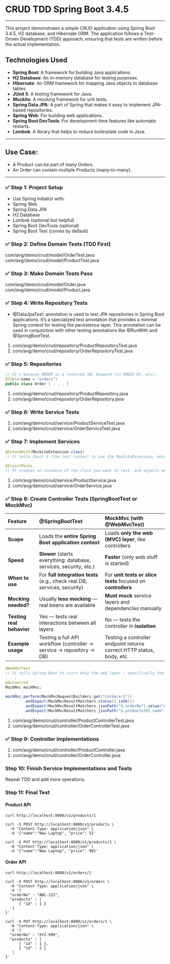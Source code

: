 # CRUD TDD Spring Boot 3.4.5
---

This project demonstrates a simple CRUD application using Spring Boot 3.4.5, H2 database, and Hibernate ORM. The application follows a Test-Driven Development (TDD) approach, ensuring that tests are written before the actual implementation.
## Technologies Used
- **Spring Boot**: A framework for building Java applications.
- **H2 Database**: An in-memory database for testing purposes.
- **Hibernate**: An ORM framework for mapping Java objects to database tables.
- **JUnit 5**: A testing framework for Java.
- **Mockito**: A mocking framework for unit tests.
- **Spring Data JPA**: A part of Spring that makes it easy to implement JPA-based repositories.
- **Spring Web**: For building web applications.
- **Spring Boot DevTools**: For development-time features like automatic restarts.
- **Lombok**: A library that helps to reduce boilerplate code in Java.

---

Use Case:
---
* A Product can be part of many Orders.
* An Order can contain multiple Products (many-to-many).

---

### ✅ Step 1: Project Setup
* Use Spring Initializr with:
* Spring Web
* Spring Data JPA
* H2 Database
* Lombok (optional but helpful)
* Spring Boot DevTools (optional)
* Spring Boot Test (comes by default)

### ✅ Step 2: Define Domain Tests (TDD First)
com/avg/demo/crud/model/OrderTest.java
com/avg/demo/crud/model/ProductTest.java

### ✅ Step 3: Make Domain Tests Pass
com/avg/demo/crud/model/Order.java
com/avg/demo/crud/model/Product.java

### ✅ Step 4: Write Repository Tests
- @DataJpaTest: annotation is used to test JPA repositories in Spring Boot applications. It’s a specialized test annotation that provides a minimal Spring context for testing the persistence layer. This annotation can be used in conjunction with other testing annotations like @RunWith and @SpringBootTest.

1. com/avg/demo/crud/repository/ProductRepositoryTest.java
2. com/avg/demo/crud/repository/OrderRepositoryTest.java

### ✅ Step 5: Repositories
```java
// It's because ORDER is a reserved SQL keyword (in ORDER BY, etc).
@Table(name = "orders")
public class Order { . . . }
```
1. com/avg/demo/crud/repository/ProductRepository.java
2. com/avg/demo/crud/repository/OrderRepository.java

### ✅ Step 6: Write Service Tests
1. com/avg/demo/crud/service/ProductServiceTest.java
2. com/avg/demo/crud/service/OrderServiceTest.java

### ✅ Step 7: Implement Services
```java
@ExtendWith(MockitoExtension.class) 
// It tells JUnit 5 (the test runner) to use the MockitoExtension, which enables Mockito's features like automatic mock initialization.

@InjectMocks 
// It creates an instance of the class you want to test, and injects mocks (created by @Mock) into it automatically.
```
1. com/avg/demo/crud/service/ProductService.java
2. com/avg/demo/crud/service/OrderService.java


### ✅ Step 8: Create Controller Tests (SpringBootTest or MockMvc)

| Feature | @SpringBootTest | MockMvc (with @WebMvcTest) |
|:---|:---|:---|
| **Scope** | Loads the **entire Spring Boot application context** | Loads **only the web (MVC) layer**, like controllers |
| **Speed** | **Slower** (starts everything: database, services, security, etc.) | **Faster** (only web stuff is started) |
| **When to use** | For **full integration tests** (e.g., check real DB, services, security) | For **unit tests or slice tests** focused on **controllers** |
| **Mocking needed?** | Usually **less mocking** — real beans are available | **Must mock** service layers and dependencies manually |
| **Testing real behavior** | Yes — tests real interactions between all layers | No — tests the controller in **isolation** |
| **Example usage** | Testing a full API workflow (controller → service → repository → DB) | Testing a controller endpoint returns correct HTTP status, body, etc. |

```java
@WebMvcTest
// It tells Spring Boot to start only the web layer — specifically the Spring MVC components like controllers, filters, etc
. . .
@Autowired
MockMvc mockMvc;
. . .
mockMvc.perform(MockMvcRequestBuilders.get("/orders/1"))
        .andExpect(MockMvcResultMatchers.status().isOk())
        .andExpect(MockMvcResultMatchers.jsonPath("$.orderNo").value("ABC-123"))
        .andExpect(MockMvcResultMatchers.jsonPath("$.products[0].name").value("ProductTestName"));

```
1. com/avg/demo/crud/controller/ProductControllerTest.java
2. com/avg/demo/crud/controller/OrderControllerTest.java

### ✅ Step 9: Controller Implementations

1. com/avg/demo/crud/controller/ProductController.java
2. com/avg/demo/crud/controller/OrderController.java

### Step 10: Finish Service Implementations and Tests
Repeat TDD and add more operations.

### Step 11: Final Test

#### Product API
```shell
curl http://localhost:8080/v1/products/1

curl -X POST http://localhost:8080/v1/products \
  -H "Content-Type: application/json" \
  -d '{"name":"New Laptop", "price": 5}'
  
curl -X PUT http://localhost:8080/v1/products/1 \
  -H "Content-Type: application/json" \
  -d '{"name":"New Laptop", "price": 99}'  
```
#### Order API
```shell
curl http://localhost:8080/v1/orders/1

curl -X POST http://localhost:8080/v1/orders \
  -H "Content-Type: application/json" \
  -d '{
  "orderNo" : "ABC-123",
  "products" : [ 
      { "id" : 1 }
   ]
}'
  
curl -X PUT http://localhost:8080/v1/orders/1 \
  -H "Content-Type: application/json" \
  -d '{
  "orderNo" : "XYZ-999",
  "products" : [ 
      { "id" : 1 },
      { "id" : 2 }
   ]
}'
```